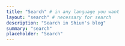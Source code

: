 ```yaml
---
title: "Search" # in any language you want
layout: "search" # necessary for search
description: "Search in Shiun's blog"
summary: "search"
placeholder: "Search"
---
```

